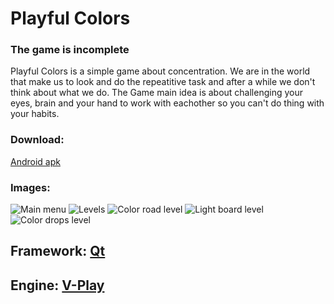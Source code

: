 # Playful Colors
### The game is incomplete

Playful Colors is a simple game about concentration. We are in the world that make us to look and do the repeatitive task and after a while we don't think about what we do.
The Game main idea is about challenging your eyes, brain and your hand to work with eachother so you can't do thing with your habits.

### Download:
[Android apk](https://github.com/AliShahrivarian/PlayfulColors/blob/master/publish/android/PlayfulColors.apk)

### Images: 
![Main menu](https://github.com/AliShahrivarian/PlayfulColors/blob/master/gitImages/mainMenu.png)
![Levels](https://github.com/AliShahrivarian/PlayfulColors/blob/master/gitImages/levelSelect.png)
![Color road level](https://github.com/AliShahrivarian/PlayfulColors/blob/master/gitImages/colorRoad.png)
![Light board level](https://github.com/AliShahrivarian/PlayfulColors/blob/master/gitImages/lightBoard.png)
![Color drops level](https://github.com/AliShahrivarian/PlayfulColors/blob/master/gitImages/colorDrops.png)



## Framework: [Qt](https://www.qt.io/)
## Engine: [V-Play](http://v-play.net/)
